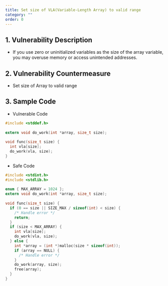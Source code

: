 ```yaml
---
title: Set size of VLA(Variable-Length Array) to valid range
category: ""
order: 0
---
```


## 1. Vulnerability Description
* If you use zero or uninitialized variables as the size of the array variable, you may overuse memory or access unintended addresses.

## 2. Vulnerability Countermeasure
* Set size of Array to valid range


## 3. Sample Code
* Vulnerable Code

```c
#include <stddef.h>
 
extern void do_work(int *array, size_t size);
  
void func(size_t size) {
  int vla[size];
  do_work(vla, size);
}
```

* Safe Code

```c
#include <stdint.h>
#include <stdlib.h>
  
enum { MAX_ARRAY = 1024 };
extern void do_work(int *array, size_t size);
  
void func(size_t size) {
  if (0 == size || SIZE_MAX / sizeof(int) < size) {
    /* Handle error */
    return;
  }
  if (size < MAX_ARRAY) {
    int vla[size];
    do_work(vla, size);
  } else {
    int *array = (int *)malloc(size * sizeof(int));
    if (array == NULL) {
      /* Handle error */
    }
    do_work(array, size);
    free(array);
  }
}
```